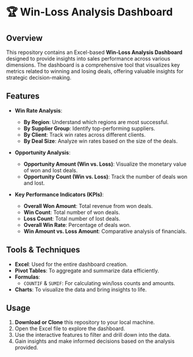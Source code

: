 # 🏆 Win-Loss Analysis Dashboard

## Overview

This repository contains an Excel-based **Win-Loss Analysis Dashboard** designed to provide insights into sales performance across various dimensions. The dashboard is a comprehensive tool that visualizes key metrics related to winning and losing deals, offering valuable insights for strategic decision-making.

## Features

- **Win Rate Analysis**:
  - **By Region**: Understand which regions are most successful.
  - **By Supplier Group**: Identify top-performing suppliers.
  - **By Client**: Track win rates across different clients.
  - **By Deal Size**: Analyze win rates based on the size of the deals.

- **Opportunity Analysis**:
  - **Opportunity Amount (Win vs. Loss)**: Visualize the monetary value of won and lost deals.
  - **Opportunity Count (Win vs. Loss)**: Track the number of deals won and lost.

- **Key Performance Indicators (KPIs)**:
  - **Overall Won Amount**: Total revenue from won deals.
  - **Win Count**: Total number of won deals.
  - **Loss Count**: Total number of lost deals.
  - **Overall Win Rate**: Percentage of deals won.
  - **Win Amount vs. Loss Amount**: Comparative analysis of financials.

## Tools & Techniques

- **Excel**: Used for the entire dashboard creation.
- **Pivot Tables**: To aggregate and summarize data efficiently.
- **Formulas**: 
  - `COUNTIF` & `SUMIF`: For calculating win/loss counts and amounts.
- **Charts**: To visualize the data and bring insights to life.

## Usage

1. **Download or Clone** this repository to your local machine.
2. Open the Excel file to explore the dashboard.
3. Use the interactive features to filter and drill down into the data.
4. Gain insights and make informed decisions based on the analysis provided.


